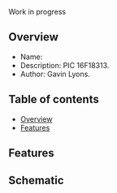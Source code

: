 
Work in progress

Overview
--------------------------------------------
* Name: 
* Description:  PIC 16F18313.
* Author: Gavin Lyons.

Table of contents
---------------------------

  * [Overview](#overview)
  * [Features](#features)


Features
----------------------


Schematic
------------------------


